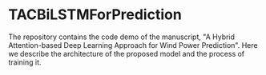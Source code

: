 # TACBiLSTMForPrediction

The repository contains the code demo of the manuscript, "A Hybrid Attention-based Deep Learning Approach for Wind Power Prediction". Here we describe the architecture of the proposed model and the process of training it.
